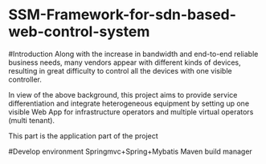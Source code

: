# SSM-Framework-for-sdn-based-web-control-system
#Introduction
Along with the increase in bandwidth and end-to-end reliable business needs, many vendors appear with different kinds of devices, resulting in great difficulty to control all the devices with one visible controller.

In view of the above background, this project aims to provide service differentiation and integrate heterogeneous equipment by setting up one visible Web App for infrastructure operators and multiple virtual operators (multi tenant).

This part is the application part of the project

#Develop environment
Springmvc+Spring+Mybatis
Maven build manager
